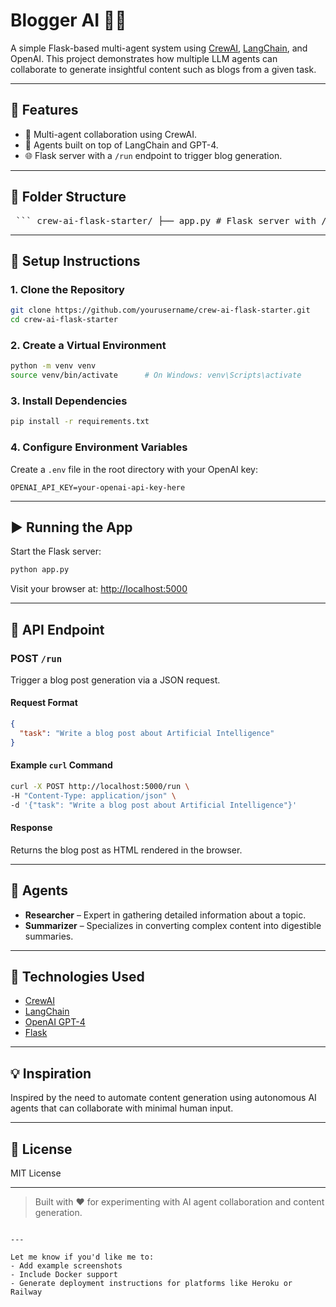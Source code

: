 # Blogger AI 🚀🤖

A simple Flask-based multi-agent system using [CrewAI](https://github.com/joaomdmoura/crewai), [LangChain](https://www.langchain.com/), and OpenAI. This project demonstrates how multiple LLM agents can collaborate to generate insightful content such as blogs from a given task.

---

## 🔧 Features

- 🔁 Multi-agent collaboration using CrewAI.
- 🧠 Agents built on top of LangChain and GPT-4.
- 🌐 Flask server with a `/run` endpoint to trigger blog generation.

---

## 📁 Folder Structure

<pre> ``` crew-ai-flask-starter/ ├── app.py # Flask server with /run endpoint ├── agents.py # Agent definitions and Crew setup ├── requirements.txt # Python dependencies └── .env # OpenAI API key ``` </pre>




---

## 🧪 Setup Instructions

### 1. Clone the Repository

```bash
git clone https://github.com/yourusername/crew-ai-flask-starter.git
cd crew-ai-flask-starter
````

### 2. Create a Virtual Environment

```bash
python -m venv venv
source venv/bin/activate      # On Windows: venv\Scripts\activate
```

### 3. Install Dependencies

```bash
pip install -r requirements.txt
```

### 4. Configure Environment Variables

Create a `.env` file in the root directory with your OpenAI key:

```env
OPENAI_API_KEY=your-openai-api-key-here
```

---

## ▶️ Running the App

Start the Flask server:

```bash
python app.py
```

Visit your browser at: [http://localhost:5000](http://localhost:5000)

---

## 📡 API Endpoint

### POST `/run`

Trigger a blog post generation via a JSON request.

#### Request Format

```json
{
  "task": "Write a blog post about Artificial Intelligence"
}
```

#### Example `curl` Command

```bash
curl -X POST http://localhost:5000/run \
-H "Content-Type: application/json" \
-d '{"task": "Write a blog post about Artificial Intelligence"}'
```

#### Response

Returns the blog post as HTML rendered in the browser.

---

## 🤖 Agents

* **Researcher** – Expert in gathering detailed information about a topic.
* **Summarizer** – Specializes in converting complex content into digestible summaries.

---

## 🧩 Technologies Used

* [CrewAI](https://github.com/joaomdmoura/crewai)
* [LangChain](https://www.langchain.com/)
* [OpenAI GPT-4](https://platform.openai.com/)
* [Flask](https://flask.palletsprojects.com/)

---

## 💡 Inspiration

Inspired by the need to automate content generation using autonomous AI agents that can collaborate with minimal human input.

---

## 📜 License

MIT License

---

> Built with ❤️ for experimenting with AI agent collaboration and content generation.

```

---

Let me know if you'd like me to:
- Add example screenshots
- Include Docker support
- Generate deployment instructions for platforms like Heroku or Railway
```
